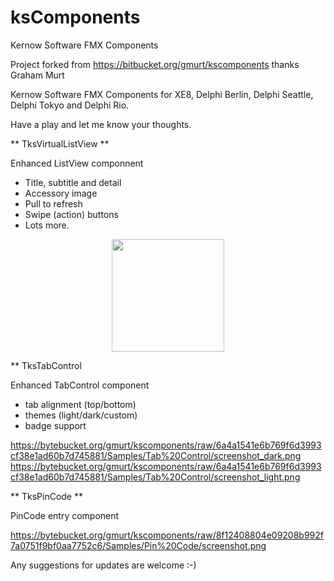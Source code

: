 # ksComponents
Kernow Software FMX Components

Project forked from https://bitbucket.org/gmurt/kscomponents thanks Graham Murt

Kernow Software FMX Components for XE8, Delphi Berlin, Delphi Seattle, Delphi Tokyo and Delphi Rio.

Have a play and let me know your thoughts.

** TksVirtualListView **

Enhanced ListView componnent

- Title, subtitle and detail
- Accessory image
- Pull to refresh
- Swipe (action) buttons
- Lots more.

<p align="center">
  <a  href="https://bytebucket.org/gmurt/kscomponents/raw/d102258c466a604e30547480b7ba06d8254d91e1/Samples/VirtualListView/screenshot.png" >
<img src="https://bytebucket.org/gmurt/kscomponents/raw/d102258c466a604e30547480b7ba06d8254d91e1/Samples/VirtualListView/screenshot.png"height="180px" style="margin: 0 auto;"/>
  </a >
</p>

** TksTabControl

Enhanced TabControl component

- tab alignment (top/bottom)
- themes (light/dark/custom)
- badge support

https://bytebucket.org/gmurt/kscomponents/raw/6a4a1541e6b769f6d3993cf38e1ad60b7d745881/Samples/Tab%20Control/screenshot_dark.png
https://bytebucket.org/gmurt/kscomponents/raw/6a4a1541e6b769f6d3993cf38e1ad60b7d745881/Samples/Tab%20Control/screenshot_light.png


** TksPinCode **

PinCode entry component

https://bytebucket.org/gmurt/kscomponents/raw/8f12408804e09208b992f7a0751f9bf0aa7752c6/Samples/Pin%20Code/screenshot.png

Any suggestions for updates are welcome :-) 
